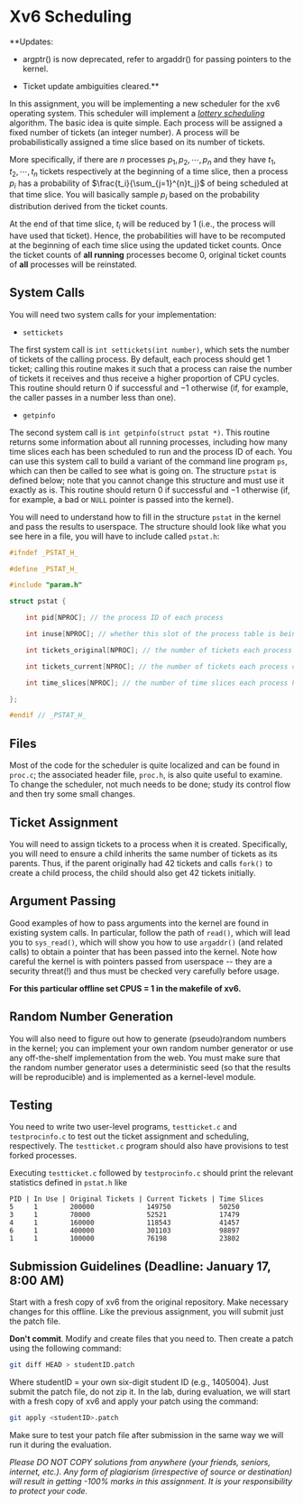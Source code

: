 # Xv6 Scheduling

**Updates: 

- argptr() is now deprecated, refer to argaddr() for passing pointers to the kernel.

- Ticket update ambiguities cleared.**

In this assignment, you will be implementing a new scheduler for the xv6 operating system. This scheduler will implement a [*lottery scheduling*](https://www.usenix.org/legacy/publications/library/proceedings/osdi/full_papers/waldspurger.pdf) algorithm. The basic idea is quite simple. Each process will be assigned a fixed number of tickets (an integer number). A process will be probabilistically assigned a time slice based on its number of tickets. 

More specifically, if there are $n$ processes $p_1, p_2, \cdots, p_n$ and they have $t_1, t_2, \cdots, t_n$ tickets respectively at the beginning of a time slice, then a process $p_i$ has a probability of $\frac{t_i}{\sum_{j=1}^{n}t_j}$ of being scheduled at that time slice. You will basically sample $p_i$ based on the probability distribution derived from the ticket counts.

At the end of that time slice, $t_i$ will be reduced by $1$ (i.e., the process will have used that ticket). Hence, the probabilities will have to be recomputed at the beginning of each time slice using the updated ticket counts. Once the ticket counts of **all running** processes become $0$, original ticket counts of **all** processes will be reinstated.

## System Calls

You will need two system calls for your implementation:

- `settickets`

The first system call is `int settickets(int number)`, which sets the number of tickets of the calling process. By default, each process should get $1$ ticket; calling this routine makes it such that a process can raise the number of tickets it receives and thus receive a higher proportion of CPU cycles. This routine should return $0$ if successful and $-1$ otherwise (if, for example, the caller passes in a number less than one).

- `getpinfo`

The second system call is `int getpinfo(struct pstat *)`. This routine returns some information about all running processes, including how many time slices each has been scheduled to run and the process ID of each. You can use this system call to build a variant of the command line program `ps`, which can then be called to see what is going on. The structure `pstat` is defined below; note that you cannot change this structure and must use it exactly as is. This routine should return $0$ if successful and $-1$ otherwise (if, for example, a bad or `NULL` pointer is passed into the kernel).

You will need to understand how to fill in the structure `pstat` in the kernel and pass the results to userspace. The structure should look like what you see here in a file, you will have to include called `pstat.h`:


```cpp
#ifndef _PSTAT_H_

#define _PSTAT_H_

#include "param.h"

struct pstat {

    int pid[NPROC]; // the process ID of each process

    int inuse[NPROC]; // whether this slot of the process table is being used (1 or 0)

    int tickets_original[NPROC]; // the number of tickets each process originally had

    int tickets_current[NPROC]; // the number of tickets each process currently has

    int time_slices[NPROC]; // the number of time slices each process has been scheduled

};

#endif // _PSTAT_H_
```

## Files

Most of the code for the scheduler is quite localized and can be found in `proc.c`; the associated header file, `proc.h`, is also quite useful to examine. To change the scheduler, not much needs to be done; study its control flow and then try some small changes.

## Ticket Assignment

You will need to assign tickets to a process when it is created. Specifically, you will need to ensure a child inherits the same number of tickets as its parents. Thus, if the parent originally had $42$ tickets and calls `fork()` to create a child process, the child should also get $42$ tickets initially.

## Argument Passing

Good examples of how to pass arguments into the kernel are found in existing system calls. In particular, follow the path of `read()`, which will lead you to `sys_read()`, which will show you how to use `argaddr()` (and related calls) to obtain a pointer that has been passed into the kernel. Note how careful the kernel is with pointers passed from userspace -- they are a security threat(!) and thus must be checked very carefully before usage.

**For this particular offline set CPUS = 1 in the makefile of xv6.**

## Random Number Generation

You will also need to figure out how to generate (pseudo)random numbers in the kernel; you can implement your own random number generator or use any off-the-shelf implementation from the web. You must make sure that the random number generator uses a deterministic seed (so that the results will be reproducible) and is implemented as a kernel-level module.

## Testing

You need to write two user-level programs, `testticket.c` and `testprocinfo.c` to test out the ticket assignment and scheduling, respectively. The `testticket.c` program should also have provisions to test forked processes.

Executing `testticket.c` followed by `testprocinfo.c` should print the relevant statistics defined in `pstat.h` like

```
PID | In Use | Original Tickets | Current Tickets | Time Slices
5     1        200000             149750            50250
3     1        70000              52521             17479
4     1        160000             118543            41457
6     1        400000             301103            98897
1     1        100000             76198             23802
```

## Submission Guidelines (Deadline: January 17, 8:00 AM)

Start with a fresh copy of xv6 from the original repository. Make necessary changes for this offline. Like the previous assignment, you will submit just the patch file.

**Don't commit**. Modify and create files that you need to. Then create a patch using the following command:

```bash
git diff HEAD > studentID.patch
```

Where studentID = your own six-digit student ID (e.g., 1405004). Just submit the patch file, do not zip it. In the lab, during evaluation, we will start with a fresh copy
of xv6 and apply your patch using the command:

```bash
git apply <studentID>.patch
```

Make sure to test your patch file after submission in the same way we will run it during the evaluation. 

*Please DO NOT COPY solutions from anywhere (your friends, seniors, internet, etc.). Any form of plagiarism (irrespective of source or destination) will result in getting -100% marks in this assignment. It is your responsibility to protect your code.*

